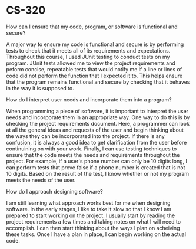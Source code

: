 # CS-320

How can I ensure that my code, program, or software is functional and secure?

A major way to ensure my code is functional and secure is by performing tests to check that it meets all of its requirements
and expectations. Throughout this course, I used JUnit testing to conduct tests on my program. JUnit tests allowed me to view
the project requirements and peform concise, repeatable tests that would notify me if a line or lines of code did not perform
the function that I expected it to. This helps ensure that the program remains functional and secure by checking that it behaves
in the way it is supposed to.


How do I interpret user needs and incorporate them into a program?

When programming a piece of software, it is important to interpret the user needs and incorporate them in an appropriate way. One 
way to do this is by checking the project requirements document. Here, a programmer can look at all the general ideas and requests
of the user and begin thinking about the ways they can be incorporated into the project. If there is any confusion, it is always a 
good idea to get clarification from the user before continuining on with your work. Finally, I can use testing techniques to ensure
that the code meets the needs and requirements throughout the project. For example, if a user's phone number can only be 10 digits 
long, I can perform tests that prove false if a phone number is created that is not 10 digits. Based on the result of the test, I
know whether or not my program meets the needs of the user.

How do I approach designing software?

I am still learning what approach works best for me when designing software. In the early stages, I like to take it slow so that I 
know I am prepared to start working on the project. I usually start by reading the project requirements a few times and taking notes
on what I will need to accomplish. I can then start thinking about the ways I plan on acheiving these tasks. Once I have a plan in 
place, I can begin working on the actual code.

